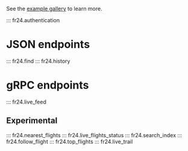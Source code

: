 See the [example gallery](../usage/examples.md) to learn more.

::: fr24.authentication
# JSON endpoints
::: fr24.find
::: fr24.history
# gRPC endpoints
::: fr24.live_feed

## Experimental
::: fr24.nearest_flights
::: fr24.live_flights_status
::: fr24.search_index
::: fr24.follow_flight
::: fr24.top_flights
::: fr24.live_trail